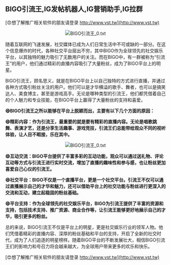 ## **BIGO引流王,IG发帖机器人,IG营销助手,IG拉群**

[😍想了解推广相关软件的朋友请登录 http://www.vst.tw](http://www.vst.tw)

 <center><img src="https://vst.tw/MP4/tuiguang/png/8.png" alt="BIGO引流王_0.txt"></center>

随着互联网的飞速发展，社交媒体已成为人们日常生活中不可或缺的一部分。在这个信息爆炸的时代，各种社交平台层出不穷，其中BIGO作为全球领先的社交娱乐平台，以其独特的魅力吸引了无数用户的关注。而在BIGO中，有一群被称为“引流王”的用户，他们通过精彩的直播内容吸引了大量粉丝，成为了BIGO平台上的明星。

BIGO引流王，顾名思义，就是在BIGO平台上以自己独特的方式进行直播，并通过各种方式吸引粉丝关注的用户。他们可以是才华横溢的歌手、舞者，也可以是搞笑达人、美食博主，甚至是游戏高手。无论是哪种类型的引流王，他们都凭借着自己的个人魅力和专业技能，在BIGO平台上赢得了大量粉丝的支持和喜爱。

**😄BIGO引流王之所以能够在平台上脱颖而出，主要有以下几个方面的原因：**

**😄精彩内容：作为引流王，最重要的就是要有精彩的直播内容。无论是唱歌跳舞、表演才艺，还是分享生活趣事、游戏竞技，引流王们总能带给观众不同的视听体验，让人目不暇接，乐在其中。**

 <center><img src="https://vst.tw/MP4/tuiguang/png/3.png" alt="BIGO引流王_0.txt"></center>

**😄互动交流：BIGO平台提供了丰富多彩的互动功能，观众可以通过送礼物、评论互动等方式与引流王进行实时交流，增加了直播的趣味性和参与感，也让粉丝更加喜爱自己心仪的引流王。**

**😄社交平台：BIGO不仅是一个直播平台，更是一个社交平台。引流王不仅可以通过直播展示自己的才华和魅力，还可以借助平台上的社交功能与粉丝进行更深入的交流和互动，建立起稳固的粉丝基础。**

**😄平台支持：作为全球领先的社交娱乐平台，BIGO为引流王提供了丰富的资源和支持，包括技术支持、推广资源、商业合作等，让引流王能够更好地展示自己的才华，吸引更多的粉丝。**

总的来说，BIGO引流王不仅是平台上的明星，更是社交娱乐行业的领军人物。他们凭借着精彩的直播内容、深厚的粉丝基础和平台的支持，开启了全新的社交时代，成为了人们追逐的明星榜样。随着BIGO平台的不断发展壮大，相信BIGO引流王们的影响力和号召力将会越来越大，为全球用户带来更多的欢乐和快乐。

[😍想了解推广相关软件的朋友请登录 http://www.vst.tw](http://www.vst.tw)



